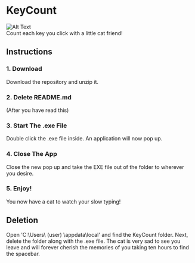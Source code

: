 # KeyCount
![Alt Text](https://media.tenor.com/0ygiqFaX-ssAAAAM/bongo-cat-typing.gif)
<br>
Count each key you click with a little cat friend!

## Instructions
### 1. Download
Download the repository and unzip it.
### 2. Delete README.md
(After you have read this)
### 3. Start The .exe File
Double click the .exe file inside.
An application will now pop up.
### 4. Close The App
Close the new pop up and take the EXE file out of the folder to wherever you desire.
### 5. Enjoy!
You now have a cat to watch your slow typing!

## Deletion
Open 'C:\Users\ (user) \appdata\local' and find the KeyCount folder.
Next, delete the folder along with the .exe file.
The cat is very sad to see you leave and will forever cherish the memories of you taking ten hours to find the spacebar.

